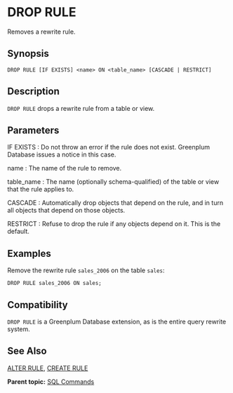 # DROP RULE 

Removes a rewrite rule.

## Synopsis 

``` {#sql_command_synopsis}
DROP RULE [IF EXISTS] <name> ON <table_name> [CASCADE | RESTRICT]
```

## Description 

`DROP RULE` drops a rewrite rule from a table or view.

## Parameters 

IF EXISTS
:   Do not throw an error if the rule does not exist. Greenplum Database issues a notice in this case.

name
:   The name of the rule to remove.

table\_name
:   The name \(optionally schema-qualified\) of the table or view that the rule applies to.

CASCADE
:   Automatically drop objects that depend on the rule, and in turn all objects that depend on those objects.

RESTRICT
:   Refuse to drop the rule if any objects depend on it. This is the default.

## Examples 

Remove the rewrite rule `sales_2006` on the table `sales`:

```
DROP RULE sales_2006 ON sales;
```

## Compatibility 

`DROP RULE` is a Greenplum Database extension, as is the entire query rewrite system.

## See Also 

[ALTER RULE](ALTER_RULE.html), [CREATE RULE](CREATE_RULE.html)

**Parent topic:** [SQL Commands](../sql_commands/sql_ref.html)

